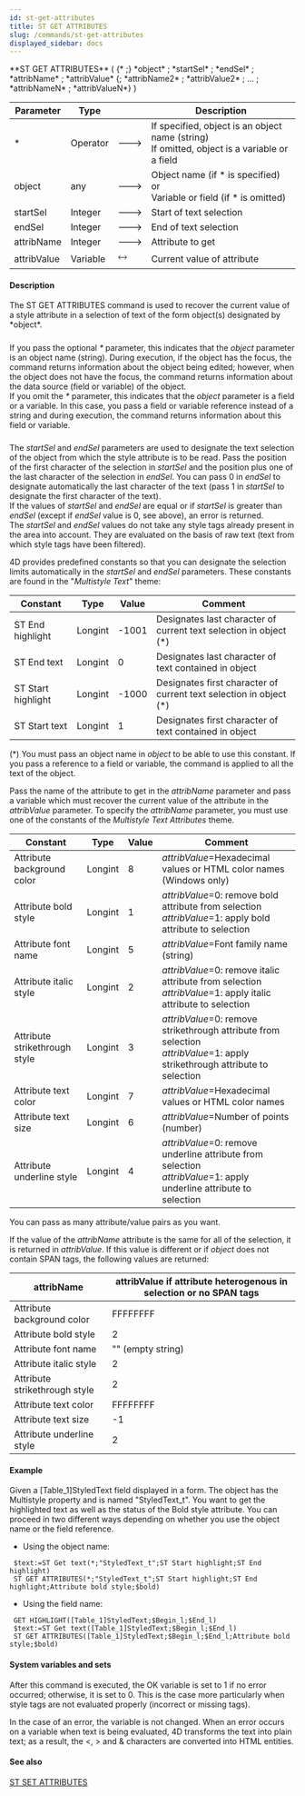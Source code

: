 ```yaml
---
id: st-get-attributes
title: ST GET ATTRIBUTES
slug: /commands/st-get-attributes
displayed_sidebar: docs
---
```


<!--REF #_command_.ST GET ATTRIBUTES.Syntax-->**ST GET ATTRIBUTES** ( {* ;} *object* ; *startSel* ; *endSel* ; *attribName* ; *attribValue* {; *attribName2* ; *attribValue2* ; ... ; *attribNameN* ; *attribValueN*} )<!-- END REF-->
<!--REF #_command_.ST GET ATTRIBUTES.Params-->
| Parameter | Type |  | Description |
| --- | --- | --- | --- |
| * | Operator | &#x1F852; | If specified, object is an object name (string) <br/>If omitted, object is a variable or a field |
| object | any | &#x1F852; | Object name (if * is specified) or <br/>Variable or field (if * is omitted) |
| startSel | Integer | &#x1F852; | Start of text selection |
| endSel | Integer | &#x1F852; | End of text selection |
| attribName | Integer | &#x1F852; | Attribute to get |
| attribValue | Variable | &#x1F858; | Current value of attribute |

<!-- END REF-->

#### Description 

<!--REF #_command_.ST GET ATTRIBUTES.Summary-->The ST GET ATTRIBUTES command is used to recover the current value of a style attribute in a selection of text of the form object(s) designated by *object*.<!-- END REF--> 

##### 

If you pass the optional *\** parameter, this indicates that the *object* parameter is an object name (string). During execution, if the object has the focus, the command returns information about the object being edited; however, when the object does not have the focus, the command returns information about the data source (field or variable) of the object.  
If you omit the *\** parameter, this indicates that the *object* parameter is a field or a variable. In this case, you pass a field or variable reference instead of a string and during execution, the command returns information about this field or variable.

##### 

The *startSel* and *endSel* parameters are used to designate the text selection of the object from which the style attribute is to be read. Pass the position of the first character of the selection in *startSel* and the position plus one of the last character of the selection in *endSel*. You can pass 0 in *endSel* to designate automatically the last character of the text (pass 1 in *startSel* to designate the first character of the text).  
If the values of *startSel* and *endSel* are equal or if *startSel* is greater than *endSel* (except if *endSel* value is 0, see above), an error is returned.   
The *startSel* and *endSel* values do not take any style tags already present in the area into account. They are evaluated on the basis of raw text (text from which style tags have been filtered). 

4D provides predefined constants so that you can designate the selection limits automatically in the *startSel* and *endSel* parameters. These constants are found in the "*Multistyle Text*" theme: 

| Constant           | Type    | Value  | Comment                                                             |
| ------------------ | ------- | ------ | ------------------------------------------------------------------- |
| ST End highlight   | Longint | \-1001 | Designates last character of current text selection in object (\*)  |
| ST End text        | Longint | 0      | Designates last character of text contained in object               |
| ST Start highlight | Longint | \-1000 | Designates first character of current text selection in object (\*) |
| ST Start text      | Longint | 1      | Designates first character of text contained in object              |

(\*) You must pass an object name in *object* to be able to use this constant. If you pass a reference to a field or variable, the command is applied to all the text of the object.

Pass the name of the attribute to get in the *attribName* parameter and pass a variable which must recover the current value of the attribute in the *attribValue* parameter. To specify the *attribName* parameter, you must use one of the constants of the *Multistyle Text Attributes* theme.

| Constant                      | Type    | Value | Comment                                                                                                                                  |
| ----------------------------- | ------- | ----- | ---------------------------------------------------------------------------------------------------------------------------------------- |
| Attribute background color    | Longint | 8     | *attribValue*\=Hexadecimal values or HTML color names (Windows only)                                                                     |
| Attribute bold style          | Longint | 1     | *attribValue*\=0: remove bold attribute from selection<br/>*attribValue*\=1: apply bold attribute to selection                   |
| Attribute font name           | Longint | 5     | *attribValue*\=Font family name (string)                                                                                                 |
| Attribute italic style        | Longint | 2     | *attribValue*\=0: remove italic attribute from selection<br/> *attribValue*\=1: apply italic attribute to selection              |
| Attribute strikethrough style | Longint | 3     | *attribValue*\=0: remove strikethrough attribute from selection<br/>*attribValue*\=1: apply strikethrough attribute to selection |
| Attribute text color          | Longint | 7     | *attribValue*\=Hexadecimal values or HTML color names                                                                                    |
| Attribute text size           | Longint | 6     | *attribValue*\=Number of points (number)                                                                                                 |
| Attribute underline style     | Longint | 4     | *attribValue*\=0: remove underline attribute from selection<br/> *attribValue*\=1: apply underline attribute to selection        |

You can pass as many attribute/value pairs as you want.

If the value of the *attribName* attribute is the same for all of the selection, it is returned in *attribValue*. If this value is different or if *object* does not contain SPAN tags, the following values are returned:  

| **attribName**                | **attribValue if attribute heterogenous in selection or no SPAN tags** |
| ----------------------------- | ---------------------------------------------------------------------- |
| Attribute background color    | FFFFFFFF                                                               |
| Attribute bold style          | 2                                                                      |
| Attribute font name           | "" (empty string)                                                      |
| Attribute italic style        | 2                                                                      |
| Attribute strikethrough style | 2                                                                      |
| Attribute text color          | FFFFFFFF                                                               |
| Attribute text size           | \-1                                                                    |
| Attribute underline style     | 2                                                                      |

#### Example 

Given a \[Table\_1\]StyledText field displayed in a form. The object has the Multistyle property and is named "StyledText\_t". You want to get the highlighted text as well as the status of the Bold style attribute. You can proceed in two different ways depending on whether you use the object name or the field reference. 

* Using the object name:

```4d
 $text:=ST Get text(*;"StyledText_t";ST Start highlight;ST End highlight)
 ST GET ATTRIBUTES(*;"StyledText_t";ST Start highlight;ST End highlight;Attribute bold style;$bold)
```

* Using the field name:

```4d
 GET HIGHLIGHT([Table_1]StyledText;$Begin_l;$End_l)
 $text:=ST Get text([Table_1]StyledText;$Begin_l;$End_l)
 ST GET ATTRIBUTES([Table_1]StyledText;$Begin_l;$End_l;Attribute bold style;$bold)
```

#### System variables and sets 

After this command is executed, the OK variable is set to 1 if no error occurred; otherwise, it is set to 0\. This is the case more particularly when style tags are not evaluated properly (incorrect or missing tags).   

In the case of an error, the variable is not changed. When an error occurs on a variable when text is being evaluated, 4D transforms the text into plain text; as a result, the <, > and & characters are converted into HTML entities.

#### See also 

[ST SET ATTRIBUTES](st-set-attributes.md)  